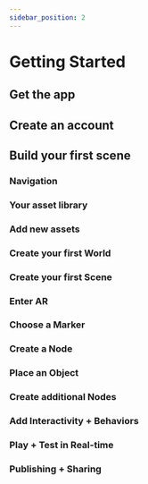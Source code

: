 ```yaml
---
sidebar_position: 2
---
```


# Getting Started

## Get the app

## Create an account

## Build your first scene

### Navigation

### Your asset library

### Add new assets

### Create your first World

### Create your first Scene

### Enter AR

### Choose a Marker

### Create a Node

### Place an Object

### Create additional Nodes

### Add Interactivity + Behaviors

### Play + Test in Real-time

### Publishing + Sharing